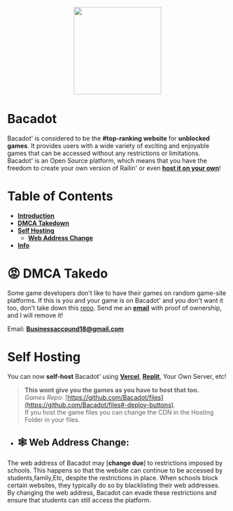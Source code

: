 <p align="center"><img style="height: 200px;" src="https://railingames.github.io/Assests/Imgs/Logo.png"></p>

# Bacadot
Bacadot' is considered to be the **#top-ranking website** for **unblocked games**. It provides users with a wide variety of exciting and enjoyable games that can be accessed without any restrictions or limitations. <br>
Bacadot' is an Open Source platform, which means that you have the freedom to create your own version of Railin' or even [**host it on your own**](#-self-hosting)!

# Table of Contents

* [**Introduction**](#-Bacadot)
* [**DMCA Takedown**](#-dmca-takedown)
* [**Self Hosting**](#-self-hosting)
    - [**Web Address Change**](#-deploy-buttons)
* [**Info**](#-info)

# 😡 DMCA Takedo
Some game developers don't like to have their games on random game-site platforms. If this is you and your game is on Bacadot' and you don't want it too, don't take down this [repo](https://bacadotcom.hop.sh/news). Send me an [**email**](Businessaccound18@gmail.com) with proof of ownership, and I will remove it!

Email: [**Businessaccound18@gmail.com**](banksnalon18@gmail.com)

# Self Hosting
You can now **self-host** Bacadot' using [**Vercel**](https://vercel.com), [**Replit**](https://replit.com), Your Own Server, etc! 

> **This wont give you the games as you have to host that too.** <br>
*Games Repo*: [https://github.com/Bacadot/files](https://github.com/Bacadot/files#-deploy-buttons). <br>
If you host the game files you can change the CDN in the Hosting Folder in your files.

+ ## 🕸 Web Address Change:
The web address of Bacadot may [**change due**] to restrictions imposed by schools. This happens so that the website can continue to be accessed by students,family,Etc, despite the restrictions in place. When schools block certain websites, they typically do so by blacklisting their web addresses. By changing the web address, Bacadot can evade these restrictions and ensure that students can still access the platform.













